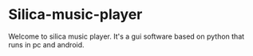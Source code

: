 # Silica-music-player
Welcome to silica music player. It's a gui software based on python that runs in pc and android.
